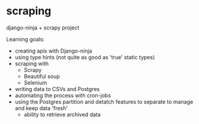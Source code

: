 # scraping

django-ninja + scrapy project

Learning goals:

- creating apis with Django-ninja
- using type hints (not quite as good as 'true' static types)
- scraping with
  - Scrapy
  - Beautiful soup
  - Selenium
- writing data to CSVs and Postgres
- automating the process with cron-jobs
- using the Postgres partition and detatch features to separate to manage and keep data 'fresh'
  - ability to retrieve archived data
